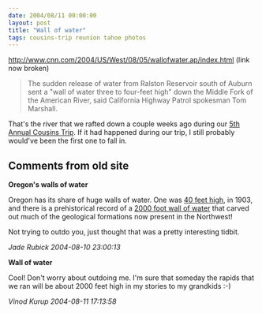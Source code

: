 ```yaml
---
date: 2004/08/11 00:00:00
layout: post
title: "Wall of water"
tags: cousins-trip reunion tahoe photos
---
```


http://www.cnn.com/2004/US/West/08/05/wallofwater.ap/index.html (link now broken)

> The sudden release of water from Ralston Reservoir south of Auburn sent a "wall of water three to four-feet high" down the Middle Fork of the American River, said California Highway Patrol spokesman Tom Marshall. 

That's the river that we rafted down a couple weeks ago during our [5th Annual Cousins Trip](http://kurup.org/photo/album?album_id=14824). If it had happened during our trip, I still probably would've been the first one to fall in.

<div id="comment-box">
<h2>Comments from old site</h2>

<div class="one-comment">
<p><b>Oregon's walls of water</b></p>
<p>
Oregon has its share of huge walls of water. One was <a href="http://www.wrh.noaa.gov/Portland/history.html">40 feet high</a>, in 1903, and there is a prehistorical record of a <a href="http://www.fs.fed.us/r6/columbia/missoula.htm">2000 foot wall of water</a> that carved out much of the geological formations now present in the Northwest!
</p>
<p>
Not trying to outdo you, just thought that was a pretty interesting
tidbit.
</p>
<address class="signature">
<span class="author">Jade Rubick</span>
<span class="date">2004-08-10 23:00:13</span>
</address>
</div>

<div class="my-comment">
<p><b>Wall of water</b></p>
<p>
Cool! Don't worry about outdoing me. I'm sure that someday the rapids that we ran will be about 2000 feet high in my stories to my grandkids :-)
</p>
<address class="signature">
<span class="author">Vinod Kurup</span>
<span class="date">2004-08-11 17:13:58</span>
</address>
</div>

</div>
